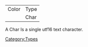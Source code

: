 |       |      |
|-------|------|
| Color | Type |
|       | Char |

A Char Is a single utf16 text character.

[Category:Types](Category:Types "wikilink")